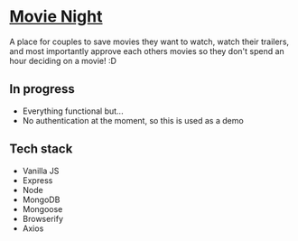 # [Movie Night](http://167.172.102.224)
A place for couples to save movies they want to watch, watch their trailers, and most importantly approve
each others movies so they don't spend an hour deciding on a movie! :D


## In progress
* Everything functional but...
* No authentication at the moment, so this is used as a demo

## Tech stack
* Vanilla JS
* Express
* Node
* MongoDB
* Mongoose
* Browserify
* Axios

